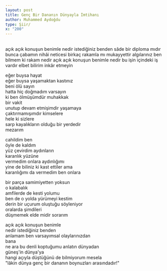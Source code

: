 ```yaml
---
layout: post
title: Genç Bir Dananın Dünyayla İmtihanı
author: Muhammed Aydoğdu
type: Şiir/
x: "200"
---
```

<br/>
açık açık konuşun benimle  
nedir istediğiniz benden  
sâde bir diploma mıdır  
bunca çabamın nihâi neticesi  
birkaç rakamla mı mukayyettir  
algılarınız  
ben bilmem ki rakam nedir  
açık açık konuşun benimle  
nedir bu işin içindeki iş  
vardır elbet bilirim  
inkâr etmeyin  

eğer buysa hayat  
eğer buysa yaşamaktan kastınız  
beni ölü sayın  
hatta hiç doğmadım varsayın  
ki ben ölmüşümdür muhakkak  
bir vakit  
unutup devam etmişimdir yaşamaya  
çaktırmamışımdır kimselere  
hele ki sizlere  
sarp kayalıkların olduğu bir yerdedir  
mezarım  

cahildim ben  
öyle de kaldım  
yüz çevirdim aydınların   
karanlık yüzüne  
vermedim onlara aydınlığımı  
yine de biliniz ki kast ettiler ama  
karanlığımı da vermedim ben onlara  

bir parça samimiyetten yoksun  
o kalabalık  
amfilerde de kesti yolumu  
ben de o yolda yürümeyi kestim  
derin bir uçurum oluştuğu söyleniyor  
oralarda şimdileri  
düşmemek elde midir sorarım  

açık açık konuşun benimle  
nedir istediğiniz benden  
anlamam ben varsayımsal olaylarınızdan  
bana  
ne ara bu denli koptuğumu anlatın dünyadan  
güneş'in dünya'ya  
hangi açıyla düştüğünü de bilmiyorum mesela  
"lâkin dünya genç bir dananın boynuzları arasındadır!"  

